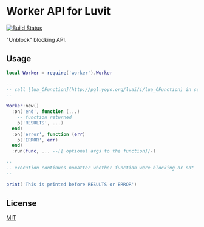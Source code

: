 Worker API for Luvit
=====

[![Build Status](https://secure.travis-ci.org/dvv/luvit-worker.png)](http://travis-ci.org/dvv/luvit-worker)

"Unblock" blocking API.

Usage
-----

```lua
local Worker = require('worker').Worker

--
-- call [lua_CFunction](http://pgl.yoyo.org/luai/i/lua_CFunction) in separate state
--

Worker:new()
  :on('end', function (...)
    -- function returned
    p('RESULTS', ...)
  end)
  :on('error', function (err)
    p('ERROR', err)
  end)
  :run(func, ... --[[ optional args to the function]]-)

--
-- execution continues nomatter whether function were blocking or not
--

print('This is printed before RESULTS or ERROR')
```

License
-------

[MIT](luvit-worker/license.txt)
